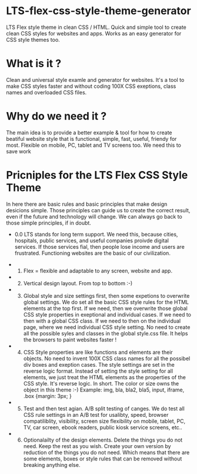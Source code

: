 # LTS-flex-css-style-theme-generator
LTS Flex style theme in clean CSS / HTML. Quick and simple tool to create clean CSS styles for websites and apps. Works as an easy generator for CSS style themes too.


# What is it ?
Clean and universal style examle and generator for websites. It's a tool to make CSS styles faster and without coding 100X CSS exeptions, class names and overloaded CSS files.

# Why do we need it ?
The main idea is to provide a better example & tool for how to create beatiful website style that is functional, simple, fast, useful, friendy for most. Flexible on mobile, PC, tablet and TV screens too. We need this to save work


# Pricniples for the LTS Flex CSS Style Theme
In here there are basic rules and basic principles that make design desicions simple. Those principles can guide us to create the correct result, even if the future and technology will change. We can always go back to those simple principles, if in doubt.

+ 0.0 LTS stands for long term support.
We need this, because cities, hospitals, public services, and useful companies proivde digital services. If those services fial, then people lose income and users are frustrated. Functioning websites are the basic of our civilization.

+ 1. Flex = flexible and adaptable to any screen, website and app.

+ 2. Vertical design layout. From top to bottom :-)

+ 3. Global style and size settings first, then some expetions to overwrite global settings. We do set all the basic CSS style rules for the HTML elements at the top first. If we need, then we overwrite those global CSS style properties in exeptional and individual cases. If we need to then with a global CSS class. If we need to then on the individual page, where we need individual CSS style setting. No need to create all the possible syles and classes in the global style.css file.  It helps the browsers to paint websites faster !


+ 4. CSS Style properties are like functions and elements are their objects. No need to invent 100X CSS class names for all the possibel div boxes and exeption cases. The style settings are set in the reverse logic format. Instead of setting the style setting for all elements, we just treat the HTML elements as the properties of the CSS style.
 It's reverse logic. In short. The color or size owns the object in this theme :-)
  Example: img, bla, bla2, bla5, input, iframe, .box {margin: 3px; }


+ 5. Test and then test agian. A/B split testing of canges. We do test all CSS rule settings in an A/B test for usalibty, speed, browser compatiliblity, visibility, screen size flexibility on mobile, tablet, PC, TV, car screen, ebook readers, public kiosk service screens, etc..

+ 6. Optionalailty of the design elements. Delete the things you do not need. Keep the rest as you wish. Create your own version by reduction of the things you do not need. Which means that there are some elements, boxes or style rules that can be removed without breaking anything else.











